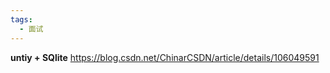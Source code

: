 ```yaml
---
tags:
  - 面试
---
```


**untiy + SQlite**
https://blog.csdn.net/ChinarCSDN/article/details/106049591

